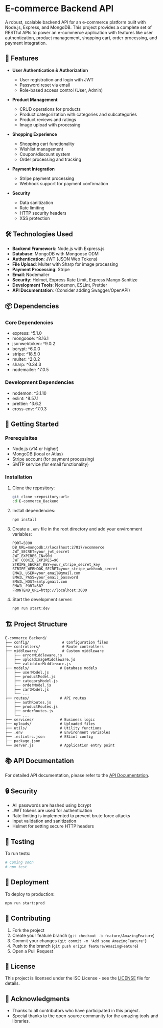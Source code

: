 # E-commerce Backend API

A robust, scalable backend API for an e-commerce platform built with Node.js, Express, and MongoDB. This project provides a complete set of RESTful APIs to power an e-commerce application with features like user authentication, product management, shopping cart, order processing, and payment integration.

## 🚀 Features

- **User Authentication & Authorization**
  - User registration and login with JWT
  - Password reset via email
  - Role-based access control (User, Admin)

- **Product Management**
  - CRUD operations for products
  - Product categorization with categories and subcategories
  - Product reviews and ratings
  - Image upload with processing

- **Shopping Experience**
  - Shopping cart functionality
  - Wishlist management
  - Coupon/discount system
  - Order processing and tracking

- **Payment Integration**
  - Stripe payment processing
  - Webhook support for payment confirmation

- **Security**
  - Data sanitization
  - Rate limiting
  - HTTP security headers
  - XSS protection

## 🛠️ Technologies Used

- **Backend Framework**: Node.js with Express.js
- **Database**: MongoDB with Mongoose ODM
- **Authentication**: JWT (JSON Web Tokens)
- **File Upload**: Multer with Sharp for image processing
- **Payment Processing**: Stripe
- **Email**: Nodemailer
- **Security**: Helmet, Express Rate Limit, Express Mango Sanitize
- **Development Tools**: Nodemon, ESLint, Prettier
- **API Documentation**: (Consider adding Swagger/OpenAPI)

## 📦 Dependencies

### Core Dependencies
- express: ^5.1.0
- mongoose: ^8.16.1
- jsonwebtoken: ^9.0.2
- bcrypt: ^6.0.0
- stripe: ^18.5.0
- multer: ^2.0.2
- sharp: ^0.34.3
- nodemailer: ^7.0.5

### Development Dependencies
- nodemon: ^3.1.10
- eslint: ^8.57.1
- prettier: ^3.6.2
- cross-env: ^7.0.3

## 🚀 Getting Started

### Prerequisites
- Node.js (v14 or higher)
- MongoDB (local or Atlas)
- Stripe account (for payment processing)
- SMTP service (for email functionality)

### Installation

1. Clone the repository:
   ```bash
   git clone <repository-url>
   cd E-commerce_Backend
   ```

2. Install dependencies:
   ```bash
   npm install
   ```

3. Create a `.env` file in the root directory and add your environment variables:
   ```env
   PORT=5000
   DB_URL=mongodb://localhost:27017/ecommerce
   JWT_SECRET=your_jwt_secret
   JWT_EXPIRES_IN=90d
   JWT_COOKIE_EXPIRES=90
   STRIPE_SECRET_KEY=your_stripe_secret_key
   STRIPE_WEBHOOK_SECRET=your_stripe_webhook_secret
   EMAIL_USER=your_email@gmail.com
   EMAIL_PASS=your_email_password
   EMAIL_HOST=smtp.gmail.com
   EMAIL_PORT=587
   FRONTEND_URL=http://localhost:3000
   ```

4. Start the development server:
   ```bash
   npm run start:dev
   ```

## 🏗️ Project Structure

```
E-commerce_Backend/
├── config/               # Configuration files
├── controllers/          # Route controllers
├── middleware/           # Custom middleware
│   ├── errorMiddleware.js
│   ├── uploadImageMiddleware.js
│   └── validatorMiddleware.js
├── models/              # Database models
│   ├── userModel.js
│   ├── productModel.js
│   ├── categoryModel.js
│   ├── orderModel.js
│   ├── cartModel.js
│   └── ...
├── routes/              # API routes
│   ├── authRoutes.js
│   ├── productRoutes.js
│   ├── orderRoutes.js
│   └── ...
├── services/            # Business logic
├── uploads/             # Uploaded files
├── utils/               # Utility functions
├── .env                 # Environment variables
├── .eslintrc.json       # ESLint config
├── package.json
└── server.js            # Application entry point
```

## 📚 API Documentation

For detailed API documentation, please refer to the [API Documentation](API_DOCS.md).

## 🔒 Security

- All passwords are hashed using bcrypt
- JWT tokens are used for authentication
- Rate limiting is implemented to prevent brute force attacks
- Input validation and sanitization
- Helmet for setting secure HTTP headers

## 🧪 Testing

To run tests:
```bash
# Coming soon
# npm test
```

## 🚀 Deployment

To deploy to production:
```bash
npm run start:prod
```

## 🤝 Contributing

1. Fork the project
2. Create your feature branch (`git checkout -b feature/AmazingFeature`)
3. Commit your changes (`git commit -m 'Add some AmazingFeature'`)
4. Push to the branch (`git push origin feature/AmazingFeature`)
5. Open a Pull Request

## 📄 License

This project is licensed under the ISC License - see the [LICENSE](LICENSE) file for details.

## 🙏 Acknowledgments

- Thanks to all contributors who have participated in this project.
- Special thanks to the open-source community for the amazing tools and libraries.